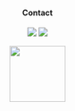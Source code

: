 <div align="center"> 
	<h4 align="center">Contact</h4> 
	<a href="https://discord.com/users/rewindo#1958"><img src="https://img.shields.io/badge/-Discord-585abf?style=flat&logo=discord&logoColor=white&link=https://discord.com/users/rewindo#1958" /></a>
	<a href="https://telegram.me/rewindo"><img src="https://img.shields.io/badge/-Telegram-229ED9?style=flat&logo=telegram&logoColor=white&link=https://telegram.me/rewindo" /></a>
</div>

<div>
	<p align="center"><a href="https://github.com/rewindo21"><img src="https://skillicons.dev/icons?i=py,django,qt,css,html,postgres,mongodb" width="100" height="100"> </a></p>
</div>

<!--
<div align="center"> 
	<h4 align="center">Skills</h4> 
	<a href="https://www.python.org" target="_blank" rel="noreferrer"> <img src="https://raw.githubusercontent.com/devicons/devicon/master/icons/python/python-original.svg" alt="python" width="30" height="30"/> </a> 
    	<a href="https://www.djangoproject.com/" target="_blank" rel="noreferrer"> <img src="https://cdn.worldvectorlogo.com/logos/django.svg" alt="django" width="25" height="25"/> </a> 
    	<a href="https://www.w3.org/html/" target="_blank" rel="noreferrer"> <img src="https://raw.githubusercontent.com/devicons/devicon/master/icons/html5/html5-original-wordmark.svg" alt="html5" width="30" height="30"/> </a> 
    	<a href="https://www.w3schools.com/css/" target="_blank" rel="noreferrer"> <img src="https://raw.githubusercontent.com/devicons/devicon/master/icons/css3/css3-original-wordmark.svg" alt="css3" width="30" height="30"/> </a>
    	<a href="https://www.qt.io/" target="_blank" rel="noreferrer"> <img src="https://upload.wikimedia.org/wikipedia/commons/0/0b/Qt_logo_2016.svg" alt="qt" width="25" height="25"/> </a> 
    	<a href="https://www.mongodb.com/" target="_blank" rel="noreferrer"> <img src="https://raw.githubusercontent.com/devicons/devicon/master/icons/mongodb/mongodb-original-wordmark.svg" alt="mongodb" width="30" height="30"/> </a> 
    	<a href="https://www.postgresql.org" target="_blank" rel="noreferrer"> <img src="https://raw.githubusercontent.com/devicons/devicon/master/icons/postgresql/postgresql-original-wordmark.svg" alt="postgresql" width="30" height="30"/> </a> 
</div>
-->
